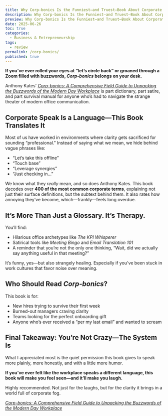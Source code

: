 ```yaml
---
title: Why Corp-bonics Is the Funniest—and Truest—Book About Corporate Life You'll Ever Read
description: Why Corp-bonics Is the Funniest—and Truest—Book About Corporate Life You'll Ever Read
preview: Why Corp-bonics Is the Funniest—and Truest—Book About Corporate Life You'll Ever Read
date: 2025-06-26
toc: true
categories:
  - Business & Entrepreneurship
tags:
  - review
permalink: /corp-bonics/
published: true
---
```

**If you’ve ever rolled your eyes at “let’s circle back” or groaned through a Zoom filled with buzzwords, *Corp-bonics* belongs on your desk.**

Anthony Kates’ *[Corp-bonics: A Comprehensive Field Guide to Unpacking the Buzzwords of the Modern Day Workplace](https://amzn.to/4erOkku)* is part dictionary, part satire, and part survival manual for anyone who’s had to navigate the strange theater of modern office communication.

## Corporate Speak Is a Language—This Book Translates It

Most of us have worked in environments where clarity gets sacrificed for sounding “professional.” Instead of saying what we mean, we hide behind vague phrases like:

- “Let’s take this offline”
- “Touch base”
- “Leverage synergies”
- “Just checking in…”

We know what they *really* mean, and so does Anthony Kates. This book decodes over **400 of the most common corporate terms**, explaining not just their surface definitions, but the subtext behind them. It also rates how annoying they’ve become, which—frankly—feels long overdue.

## It’s More Than Just a Glossary. It’s Therapy.

You’ll find:

- Hilarious office archetypes like *The KPI Whisperer*
- Satirical tools like *Meeting Bingo* and *Email Translation 101*
- A reminder that you’re not the only one thinking, “Wait, did we actually say anything useful in that meeting?”

It’s funny, yes—but also strangely healing. Especially if you’ve been stuck in work cultures that favor noise over meaning.

## Who Should Read *Corp-bonics*?

This book is for:

- New hires trying to survive their first week
- Burned-out managers craving clarity
- Teams looking for the perfect onboarding gift
- Anyone who’s ever received a “per my last email” and wanted to scream

## Final Takeaway: You’re Not Crazy—The System Is

What I appreciated most is the quiet permission this book gives to speak more plainly, more honestly, and with a little more humor.

**If you’ve ever felt like the workplace speaks a different language, this book will make you feel seen—and it’ll make you laugh.**

Highly recommended. Not just for the laughs, but for the clarity it brings in a world full of corporate fog.

*[Corp-bonics: A Comprehensive Field Guide to Unpacking the Buzzwords of the Modern Day Workplace](https://amzn.to/4erOkku)*
